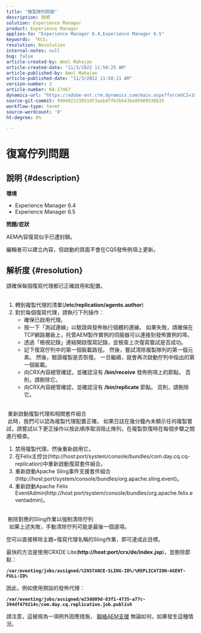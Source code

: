```yaml
---
title: "複製隊列問題"
description: 說明
solution: Experience Manager
product: Experience Manager
applies-to: "Experience Manager 6.4,Experience Manager 6.5"
keywords: 「KCS」
resolution: Resolution
internal-notes: null
bug: false
article-created-by: Amol Mahajan
article-created-date: "11/3/2022 11:50:25 AM"
article-published-by: Amol Mahajan
article-published-date: "11/3/2022 11:58:11 AM"
version-number: 3
article-number: KA-17467
dynamics-url: "https://adobe-ent.crm.dynamics.com/main.aspx?forceUCI=1&pagetype=entityrecord&etn=knowledgearticle&id=1a7e0ab3-6d5b-ed11-9561-6045bd006d92"
source-git-commit: 999d92123851df3aab47f62bb43ba95909530b35
workflow-type: tm+mt
source-wordcount: '0'
ht-degree: 0%

---
```


# 復寫佇列問題

## 說明 {#description}

<b>環境</b>
- Experience Manager 6.4
- Experience Manager 6.5


<b>問題/症狀</b>

AEM內容復寫似乎已遭封鎖。

編輯者可以建立內容，但啟動的頁面不會在CQ5發佈例項上更新。


## 解析度 {#resolution}

請確保每個復寫代理都已正確啟用和配置。<br> 
1. 轉到複製代理的清單(<b>/etc/replication/agents.author</b>)
2. 對於每個復寫代理，請執行下列操作：
   - 確保已啟用代理。
   - 按一下「測試連線」以驗證與發佈執行個體的連線。 如果失敗，請確保在TCP網路層級上，托管AEM製作實例的伺服器可以連接到發佈實例的埠。
   - 透過「檢視記錄」連結開啟復寫記錄，並檢查上次復寫嘗試是否成功。
   - 記下復寫佇列中的第一個裝載路徑。 然後，嘗試清除複製隊列的第一個元素。 然後，驗證複製是否恢復。 一旦繼續，就會再次啟動佇列中指出的第一個裝載。
   - 向CRX內容總管確認，並確認沒有 <b>/bin/receive</b> 發佈例項上的節點。 否則，請刪除它。
   - 向CRX內容總管確認，並確認沒有 <b>/bin/replicate</b> 節點。 否則，請刪除它。

<br> 重新啟動複製代理和相關套件組合<br> 此時，我們可以認為複製代理配置正確。 如果日誌在幾分鐘內未顯示任何複製嘗試，請嘗試以下更正操作以按此順序取消阻止隊列，在複製恢復時在每個步驟之間進行檢查。


1. 禁用複製代理，然後重新啟用它。
2. 在Felix主控台(http://host:port/system/console/bundles/com.day.cq.cq-replication)中重新啟動復寫套件組合。
3. 重新啟動Apache Sling事件支援套件組合(http://host:port/system/console/bundles/org.apache.sling.event)。
4. 重新啟動Apache Felix EventAdmin(http://host:port/system/console/bundles/org.apache.felix.eventadmin)。

<br> 刪除對應的Sling作業以強制清除佇列<br> 
如果上述失敗，手動清除佇列可能是最後一個選項。

您可以直接移除主題=復寫代理名稱的Sling作業，即可達成此目標。

最快的方法是使用CRXDE Lite(<b>http://host:port/crx/de/index.jsp</b>)，並刪除節點：

<b>`/var/eventing/jobs/assigned/%INSTANCE-SLING-ID%/%REPLICATION-AGENT-FULL-ID%`</b>

因此，例如使用預設的發佈代理：

<b>`/var/eventing/jobs/assigned/e23dd09d-83f1-4735-a77c-394df479214c/com.day.cq.replication.job.publish`</b>

請注意，這被視為一項例外因應措施， [聯絡AEM支援](https://helpx.adobe.com/tw/marketing-cloud/contact-support.html) 無論如何，如果發生這種情況。
